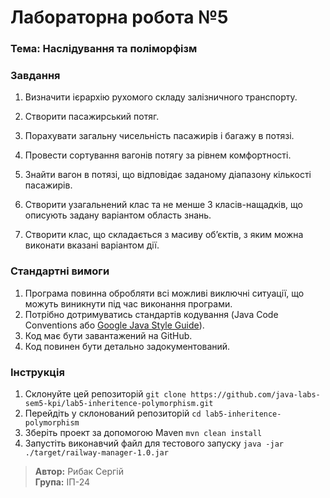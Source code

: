 # Лабораторна робота №5

### Тема: Наслідування та поліморфізм

### Завдання

1. Визначити ієрархію рухомого складу залізничного транспорту.
2. Створити пасажирський потяг.
3. Порахувати загальну чисельність пасажирів і багажу в потязі.
4. Провести сортування вагонів потягу за рівнем комфортності.
5. Знайти вагон в потязі, що відповідає заданому діапазону кількості пасажирів.

6. Створити узагальнений клас та не менше 3 класів-нащадків, що описують задану варіантом область знань.
7. Створити клас, що складається з масиву об’єктів, з яким можна виконати вказані варіантом дії.

### Стандартні вимоги
1. Програма повинна обробляти всі можливі виключні ситуації, що можуть виникнути під час виконання програми.
2. Потрібно дотримуватись стандартів кодування (Java Code Conventions або [Google Java Style Guide](https://google.github.io/styleguide/javaguide.html)).
3. Код має бути завантажений на GitHub.
4. Код повинен бути детально задокументований.

### Інструкція
1. Склонуйте цей репозиторій `git clone https://github.com/java-labs-sem5-kpi/lab5-inheritence-polymorphism.git`
2. Перейдіть у склонований репозиторій `cd lab5-inheritence-polymorphism`
3. Зберіть проект за допомогою Maven `mvn clean install`
4. Запустіть виконавчий файл для тестового запуску `java -jar ./target/railway-manager-1.0.jar`

> **Автор:** Рибак Сергій  
> **Група:** ІП-24
